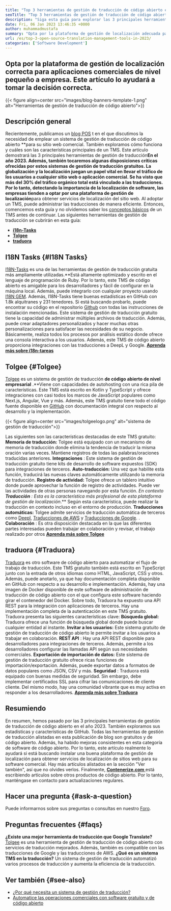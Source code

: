 ```yaml
---
title: "Top 3 herramientas de gestión de traducción de código abierto en 2023" 
seoTitle: "Top 3 herramientas de gestión de traducción de código abierto en 2023" 
description: "Siga esta guía para explorar las 3 principales herramientas de gestión de traducción de código abierto en 2023. Los 3 TMS son gratuitos y ofrecen características ricas para administrar las localizaciones." 
date: Fri, 06 Jan 2023 13:46:35 +0000
author: muhammadmustafa
summary: "Opta por la plataforma de gestión de localización adecuada para aplicaciones comerciales de nivel pequeño a empresa. Este artículo lo ayudará a tomar la decisión correcta." 
url: /es/top-3-open-source-translation-management-tools-in-2023/
categories: ['Software Development']
---
```


## Opta por la plataforma de gestión de localización correcta para aplicaciones comerciales de nivel pequeño a empresa. Este artículo lo ayudará a tomar la decisión correcta.

{{< figure align=center src="images/blog-banners-template-1.png" alt="Herramientas de gestión de traducción de código abierto">}}


## Descripción general
Recientemente, publicamos un [blog POS][1] t en el que discutimos la necesidad de emplear un sistema de gestión de traducción de código abierto **para su sitio web comercial. También exploramos cómo funciona y cuáles son las características principales de un TMS. Este artículo demostrará las 3 principales herramientas de gestión de traducción****En el año 2023. Además, también tocaremos algunas disposiciones críticas ofrecidas por estos sistemas de gestión de traducción gratuitos.
La globalización y la localización juegan un papel vital en llevar el tráfico de los usuarios a cualquier sitio web o aplicación comercial. Se ha visto que más del 30% del tráfico orgánico total está vinculado a las traducciones. Por lo tanto, detectando la importancia de la localización de software, las empresas tienden a optar por una plataforma de gestión de localización****para obtener servicios de localización del sitio web. Al adoptar un TMS, puede administrar las traducciones de manera eficiente. Entonces, comencemos esta guía y no olvidemos saber los [conceptos básicos][1] de un TMS antes de continuar.
Las siguientes herramientas de gestión de traducción se cubrirán en esta guía:
* [ **i18n-Tasks** ][2]
* [ **Tolgee** ][3]
* **[traduora][4]** 

## I18N Tasks {#I18N Tasks}

[I18N-Tasks][5] es una de las herramientas de gestión de traducción gratuita más ampliamente utilizadas.**Está altamente optimizado y escrito en el lenguaje de programación de Ruby. Por lo tanto, este TMS de código abierto es amigable para los desarrolladores y fácil de configurar en la máquina local. Además, puede integrarlo con cualquier proyecto usando [I18N GEM][6]. Además, I18N-Tasks tiene buenas estadísticas en GitHub con 1.8k alquitranes y 231 tenedores.
Si está buscando probarlo, puede encontrar su código en el repositorio [Github][7] con todas las instrucciones de instalación mencionadas. Este sistema de gestión de traducción gratuito tiene la capacidad de administrar múltiples archivos de traducción. Además, puede crear adaptadores personalizados y hacer muchas otras personalizaciones para satisfacer las necesidades de su negocio. Básicamente, realiza todos los procesos por análisis estático donde ofrece una consola interactiva a los usuarios. Además, este TMS de código abierto proporciona integraciones con las traducciones a DeepL y Google.
**[Aprenda más sobre i18n-tareas][5]**

## **Tolgee**  {#Tolgee}

[Tolgee][8] es un sistema de gestión de traducción **de código abierto de nivel empresarial** .**Viene con capacidades de autohosting con una rica pila de características. Este TMS está escrito en Kotlin y TypeScript y ofrece integraciones con casi todos los marcos de JavaScript populares como Next.js, Angular, Vue y más. Además, este TMS gratuito tiene todo el código fuente disponible en [GitHub][9] con documentación integral con respecto al desarrollo y la implementación.

{{< figure align=center src="images/tolgeelogo.png" alt="sistema de gestión de traducción">}}

Las siguientes son las características destacadas de este TMS gratuito:
**Memoria de traducción:**  Tolgee está equipado con un mecanismo de memoria de traducción donde elimina la tendencia de traducir la misma oración varias veces. Mantiene registros de todas las palabras/oraciones traducidas anteriores.
**Integraciones** : Este sistema de gestión de traducción gratuito tiene kits de desarrollo de software expuestos (SDK) para integraciones de terceros.
**Auto-traducción:**  Una vez que habilite esta función, traducirá las nuevas claves automáticamente utilizando la memoria de traducción.
**Registro de actividad:**  Tolgee ofrece un tablero intuitivo donde puede aprovechar la función de registro de actividades. Puede ver las actividades de otras personas navegando por esta función.
**En contexto* ***Traducción** : Esta es la característica más profesional de esta plataforma de gestión de localización**.** Según esta característica, puede realizar la traducción en contexto incluso en el entorno de producción.
**Traducciones automáticas:**  Tolgee admite servicios de traducción automática de terceros como [Deepl][10], [Traducciones de AWS][11] y [Traducciones de Google][12].
. **Colaboración** : Es otra disposición destacada en la que las diferentes partes interesadas pueden trabajar en colaboración y revisar, el trabajo realizado por otros
[ **Aprenda más sobre Tolgee** ][8]

## **traduora** {#Traduora}

[Traduora][13] es otro software de código abierto para automatizar el flujo de trabajo de traducción. Este TMS gratuito también está escrito en TypeScript junto con la entrada de otros idiomas como HTML, JavaScript, CSS y otros. Además, puede anotarlo, ya que hay documentación completa disponible en GitHub con respecto a su desarrollo e implementación. Además, hay una imagen de Docker disponible de este software de administración de traducción de código abierto con el que configura este software haciendo girar el contenedor del Docker.
Sobre todo, Traduora ha expuesto una API REST para la integración con aplicaciones de terceros. Hay una implementación completa de la autenticación en este TMS gratuito.
Traduora presenta las siguientes características clave:
**Búsqueda global:**  Traduora ofrece una función de búsqueda global donde puede buscar cualquier entidad al instante.
**Invitar a los usuarios:**  Este sistema gratuito de gestión de traducción de código abierto le permite invitar a los usuarios a trabajar en colaboración.
**REST API** : Hay una API REST disponible para desarrolladores para integraciones de terceros. Además, permite a los desarrolladores configurar las llamadas API según sus necesidades comerciales.
**Exportación de importación de datos:**  Este sistema de gestión de traducción gratuito ofrece ricas funciones de importación/exportación. Además, puede exportar datos a formatos de datos populares como JSON, CSV y más.
**Seguridad** : Traduora está equipado con buenas medidas de seguridad. Sin embargo, debe implementar certificados SSL para cifrar las comunicaciones de cliente cliente.
Del mismo modo, hay una comunidad vibrante que es muy activa en responder a los desarrolladores.
**[Aprenda más sobre Traduora][13]**

## Resumiendo
En resumen, hemos pasado por las 3 principales herramientas de gestión de traducción de código abierto en el año 2023. También exploramos sus estadísticas y características de GitHub. Todas las herramientas de gestión de traducción alistadas en esta publicación de blog son gratuitos y de código abierto. Además, ha habido mejoras consistentes en esta categoría de software de código abierto. Por lo tanto, este artículo realmente lo ayudará si está buscando instalar una buena plataforma de gestión de localización para obtener servicios de localización de sitios web para su software comercial. Hay más artículos alistados en la sección "Ver también", así que no olvides verlos.
Finalmente, [ **Contenerize.com** ][14] está escribiendo artículos sobre otros productos de código abierto. Por lo tanto, manténgase en contacto para actualizaciones regulares.

## Hacer una pregunta {#ask-a-question}

Puede informarnos sobre sus preguntas o consultas en nuestro [Foro][15].

## Preguntas frecuentes {#faqs}

**¿Existe una mejor herramienta de traducción que Google Translate?** 
[Tolgee][8] es una herramienta de gestión de traducción de código abierto con servicios de traducción mejorados. Además, también es compatible con las traducciones de Google y las traducciones de AWS.
**¿Qué es un sistema TMS en la traducción?** 
Un sistema de gestión de traducción automatizó varios procesos de traducción y aumenta la eficiencia de la traducción.

## Ver también {#see-also}

  * [¿Por qué necesita un sistema de gestión de traducción?][1]
  * [Automatice las operaciones comerciales con software gratuito y de código abierto][16]



[1]: https://blog.containerize.com/software-development/why-do-you-need-a-translation-management-system/
[2]: #i18n-tasks
[3]: #Tolgee
[4]: #Traduora
[5]: https://glebm.github.io/i18n-tasks/
[6]: https://github.com/svenfuchs/i18n
[7]: https://github.com/glebm/i18n-tasks
[8]: https://tolgee.io/
[9]: https://github.com/tolgee/tolgee-platform
[10]: https://www.deepl.com/en/translator
[11]: https://aws.amazon.com/translate/
[12]: https://translate.google.com/
[13]: https://traduora.co/
[14]: https://www.containerize.com/
[15]: https://forum.containerize.com/
[16]: https://blog.containerize.com/blogging/automate-business-operations-using-open-source-software/
